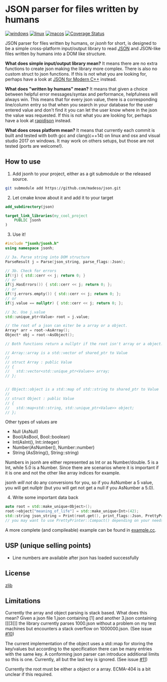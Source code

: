 # JSON parser for files written by humans

[![windows](https://github.com/madeso/json/workflows/windows/badge.svg?branch=master)](https://github.com/madeso/json/actions?query=workflow%3Awindows)
[![linux](https://github.com/madeso/json/workflows/linux/badge.svg?branch=master)](https://github.com/madeso/json/actions?query=workflow%3Alinux)
[![macos](https://github.com/madeso/json/workflows/macos/badge.svg?branch=master)](https://github.com/madeso/json/actions?query=workflow%3Amacos)
[![Coverage Status](https://coveralls.io/repos/github/madeso/json/badge.svg?branch=master)](https://coveralls.io/github/madeso/json?branch=master)

JSON parser for files written by humans, or _jsonh_ for short, is designed to be a simple cross-platform input/output library to read [JSON](https://json.org/) and JSON-like files written by humans into a DOM like structure.

**What does simple input/output library mean?** It means there are no extra functions to create json making the library more complex. There is also no custom struct to json functions. If this is not what you are looking for, perhaps have a look at [JSON for Modern C++](https://github.com/nlohmann/json) instead.

**What does "written by humans" mean?** It means that given a choice between helpful error messages/syntax and performance, helpfulness will always win. This means that for every json value, there is a corresponding line/column entry so that when you search in your database for the user entered value and don't find it you can let the user know where in the json the value was requested. If this is not what you are looking for, perhaps have a look at [rapidjson](https://github.com/Tencent/rapidjson) instead.

**What does cross platform mean?** It means that currently each commit is built and tested with both gcc and clang(c++14) on linux and osx and visual studio 2017 on windows. It may work on others setups, but those are not tested (ports are welcome!).

## How to use

1. Add jsonh to your project, either as a git submodule or the released source.

```sh
git submodule add https://github.com/madeso/json.git
```

2. Let cmake know about it and add it to your target

```cmake
add_subdirectory(json)

target_link_libraries(my_cool_project
    PUBLIC jsonh
)
```

3. Use it!

```cpp
#include "jsonh/jsonh.h"
using namespace jsonh;

// 3a. Parse string into DOM structure
ParseResult j = Parse(json_string, parse_flags::Json);

// 3b. Check for errors
if(!j) { std::cerr << j; return 0; }
// or
if(j.HasErrors()) { std::cerr << j; return 0; };
// or
if(!j.errors.empty()) { std::cerr << j; return 0; };
// or
if(j.value == nullptr) { std::cerr << j; return 0; };

// 3c. Use j.value
std::unique_ptr<Value> root = j.value;

// the root of a json can eiter be a array or a object.
Array* arr = root->AsArray();
Object* obj = root->AsObject();

// Both functions return a nullptr if the root isn't array or a object.

// Array::array is a std::vector of shared_ptr to Value
//
// struct Array : public Value
// {
//   std::vector<std::unique_ptr<Value>> array;
// };


// Object::object is a std::map of std::string to shared_ptr to Value
//
// struct Object : public Value
// {
//   std::map<std::string, std::unique_ptr<Value>> object;
// };

```

Other types of values are

-   Null (AsNull)
-   Bool(AsBool, Bool::boolean)
-   Int(AsInt(), Int::integer)
-   Number(AsNumber(), Number::number)
-   String (AsString(), String::string)

Numbers in jsonh are either represented as Int or as Number/double. 5 is a Int, while 5.0 is a Number.
Since there are scenarios where it is important if it is one and not the other like array indices for example.

jsonh _will not_ do any conversions for you, so if you AsNumber a 5 value, you will get nullptr (but you will get not get a null if you AsNumber a 5.0).


4. Write some important data back

```cpp
auto root = std::make_unique<Object>();
root->object["meaning_of_life"] = std::make_unique<Int>(42);
std::string json_string = Print(root.get(), print_flags::Json, PrettyPrinter::Pretty());
// you may want to use PrettyPrinter::Compact() depending on your needs
```

A more complete (and compileable) example can be found in [example.cc](https://github.com/madeso/json/blob/master/example.cc).

## USP (unique selling points)

-   Line numbers are available after json has loaded successfully

## License

[zlib](https://opensource.org/licenses/Zlib)

## Limitations

Currently the array and object parsing is stack based. What does this mean? Given a json file 1.json containing [1] and another 3.json containing [[[3]]] the library currently parses 1000.json without a problem on my test machines but encounters a stack overflow on 1000000.json. (See issue [#10](https://github.com/madeso/json/issues/10))

The current implementation of the object uses a std::map for storing the key/values but according to the specification there can be many entries with the same key. A conforming json parser can introduce additional limits so this is one. Currently, all but the last key is ignored. (See issue [#11](https://github.com/madeso/json/issues/11))

Currently the root must be either a object or a array. ECMA-404 is a bit unclear if this required.
